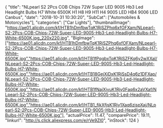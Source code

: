 {
	"title": "NLpearl S2 2Pcs COB Chips 72W Super LED 9005 Hb3 Led Headlight Bulbs H7 White 6500K H1 H8 H9 H11 H4 9005 LED HB4 9006 LED Canbus",
	"date": "2018-10-31 10:30:20",
	"SubCat": ["Automobiles & Motorcycles"],
	"categories": ["Car Lights"],
	"thumbnailImage": "https://ae01.alicdn.com/kf/HTB1hDmfbwTqK1RjSZPhq6xfOFXam/NLpearl-S2-2Pcs-COB-Chips-72W-Super-LED-9005-Hb3-Led-Headlight-Bulbs-H7-White-6500K.jpg_220x220.jpg",
	"BigImage": ["https://ae01.alicdn.com/kf/HTB1hDmfbwTqK1RjSZPhq6xfOFXam/NLpearl-S2-2Pcs-COB-Chips-72W-Super-LED-9005-Hb3-Led-Headlight-Bulbs-H7-White-6500K.jpg","https://ae01.alicdn.com/kf/HTB1fPqgbxTpK1RjSZFKq6y2wXXaI/NLpearl-S2-2Pcs-COB-Chips-72W-Super-LED-9005-Hb3-Led-Headlight-Bulbs-H7-White-6500K.jpg","https://ae01.alicdn.com/kf/HTB18GejXiDxK1RjSsD4q6z1DFXap/NLpearl-S2-2Pcs-COB-Chips-72W-Super-LED-9005-Hb3-Led-Headlight-Bulbs-H7-White-6500K.jpg","https://ae01.alicdn.com/kf/HTB1fNajXjvuK1Rjy0Faq6x2aVXaf/NLpearl-S2-2Pcs-COB-Chips-72W-Super-LED-9005-Hb3-Led-Headlight-Bulbs-H7-White-6500K.jpg","https://ae01.alicdn.com/kf/HTB1_fikXfjsK1Rjy1Xaq6zispXaj/NLpearl-S2-2Pcs-COB-Chips-72W-Super-LED-9005-Hb3-Led-Headlight-Bulbs-H7-White-6500K.jpg"],
	"actualPrice": 11.47,
	"comparePrice": 19.11,
	"linkurl": "http://s.click.aliexpress.com/e/rVe9ZI0",
	"inStock": 124
}
